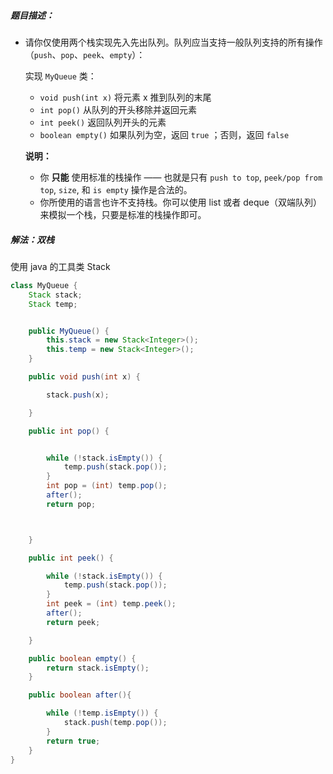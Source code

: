 ##### 题目描述：

+ 请你仅使用两个栈实现先入先出队列。队列应当支持一般队列支持的所有操作（`push`、`pop`、`peek`、`empty`）：

  实现 `MyQueue` 类：

  - `void push(int x)` 将元素 x 推到队列的末尾
  - `int pop()` 从队列的开头移除并返回元素
  - `int peek()` 返回队列开头的元素
  - `boolean empty()` 如果队列为空，返回 `true` ；否则，返回 `false`

  **说明：**

  - 你 **只能** 使用标准的栈操作 —— 也就是只有 `push to top`, `peek/pop from top`, `size`, 和 `is empty` 操作是合法的。
  - 你所使用的语言也许不支持栈。你可以使用 list 或者 deque（双端队列）来模拟一个栈，只要是标准的栈操作即可。





##### 解法：双栈

使用 java 的工具类 Stack

```java
class MyQueue {
    Stack stack;
    Stack temp;


    public MyQueue() {
        this.stack = new Stack<Integer>();
        this.temp = new Stack<Integer>();
    }

    public void push(int x) {

        stack.push(x);

    }

    public int pop() {


        while (!stack.isEmpty()) {
            temp.push(stack.pop());
        }
        int pop = (int) temp.pop();
        after();
        return pop;



    }

    public int peek() {

        while (!stack.isEmpty()) {
            temp.push(stack.pop());
        }
        int peek = (int) temp.peek();
        after();
        return peek;

    }

    public boolean empty() {
        return stack.isEmpty();
    }

    public boolean after(){

        while (!temp.isEmpty()) {
            stack.push(temp.pop());
        }
        return true;
    }
}
```
